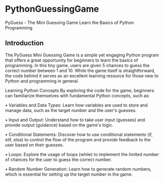 # PythonGuessingGame
PyGuess - The Mini Guessing Game
Learn the Basics of Python Programming

<H2>Introduction</H2>

The PyGuess Mini Guessing Game is a simple yet engaging Python program that offers a great opportunity for beginners to learn the basics of programming. In this tiny game, users are given 5 chances to guess the correct number between 1 and 10. While the game itself is straightforward, the code behind it serves as an excellent learning resource for those new to Python and programming in general.

Learning Python Concepts
By exploring the code for the game, beginners can familiarize themselves with fundamental Python concepts, such as:

• Variables and Data Types: Learn how variables are used to store and manage data, such as the target number and the user's guesses.

• Input and Output: Understand how to take user input (guesses) and provide output (guidance) based on the game's logic.

• Conditional Statements: Discover how to use conditional statements (if, elif, else) to control the flow of the program and provide feedback to the user based on their guesses.

• Loops: Explore the usage of loops (while) to implement the limited number of chances for the user to guess the correct number.

• Random Number Generation: Learn how to generate random numbers, which is essential for setting up the target number in the game.
